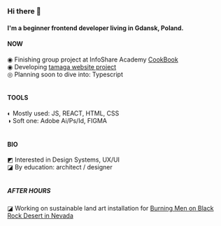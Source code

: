 ### Hi there 👋

#### I'm a beginner frontend developer living in Gdansk, Poland.

#### NOW

◉ Finishing group project at InfoShare Academy [CookBook](https://github.com/infoshareacademy/jfdzr7-team-devs)
<br>
◉ Developing [tamaga website project](https://github.com/agatagree/tamaga-website)
<br>
◎ Planning soon to dive into: Typescript
<br>
<br>

#### TOOLS

◐ Mostly used: JS, REACT, HTML, CSS
<br>
◑ Soft one: Adobe Ai/Ps/Id, FIGMA
<br>
<br>

#### BIO


◩ Interested in Design Systems, UX/UI
<br>
◪ By education: architect / designer
<br>
<br>


##### AFTER HOURS

◪ Working on sustainable land art installation for [Burning Men on Black Rock Desert in Nevada](https://medium.com/beyond-burning-man/prototyping-with-the-lagi-2020-teams-at-fly-ranch-b131f23f2c5a)
<br>


